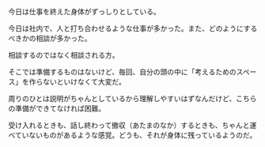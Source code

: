 今日は仕事を終えた身体がずっしりとしている。

今日は社内で、人と打ち合わせるような仕事が多かった。また、どのようにするべきかの相談が多かった。

相談するのではなく相談される方。

そこでは準備するものはないけど、毎回、自分の頭の中に「考えるためのスペース」を作らないといけなくて大変だ。

周りのひとは説明がちゃんとしているから理解しやすいはずなんだけど、こちらの準備ができてなければ困難。

受け入れるときも、話し終わって撤収（あたまのなか）するときも、ちゃんと運べていないものがあるような感覚。どうも、それが身体に残っているようのだ。
